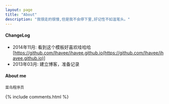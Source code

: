 ```yaml
---
layout: page
title: "About"
description: "我很走的很慢,但是我不会停下里,好记性不如滥笔头。"
---
```


#### ChangeLog

- 2014年11月:    看到这个模板好喜欢哇哈哈[https://github.com/Ihavee/ihavee.github.io(https://github.com/Ihavee/ihavee.github.io)]
- 2013年03月:    建立博客，准备记录

#### About me

	菜鸟程序员

{% include comments.html %}

